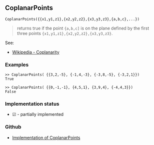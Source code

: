 ## CoplanarPoints
```
CoplanarPoints({{x1,y1,z1},{x2,y2,z2},{x3,y3,z3},{a,b,c},...})
```

> returns true if the point `{a,b,c]` is on the plane defined by the first three points `{x1,y1,z1},{x2,y2,z2},{x3,y3,z3}`.

See:
* [Wikipedia - Coplanarity](https://en.wikipedia.org/wiki/Coplanarity)

### Examples

``` 
>> CoplanarPoints( {{3,2,-5}, {-1,4,-3}, {-3,8,-5}, {-3,2,1}})
True

>> CoplanarPoints( {{0,-1,-1}, {4,5,1}, {3,9,4}, {-4,4,3}}) 
False
```






### Implementation status

* &#x2611; - partially implemented

### Github

* [Implementation of CoplanarPoints](https://github.com/axkr/symja_android_library/blob/master/symja_android_library/matheclipse-core/src/main/java/org/matheclipse/core/builtin/ComputationalGeometryFunctions.java#L825) 
